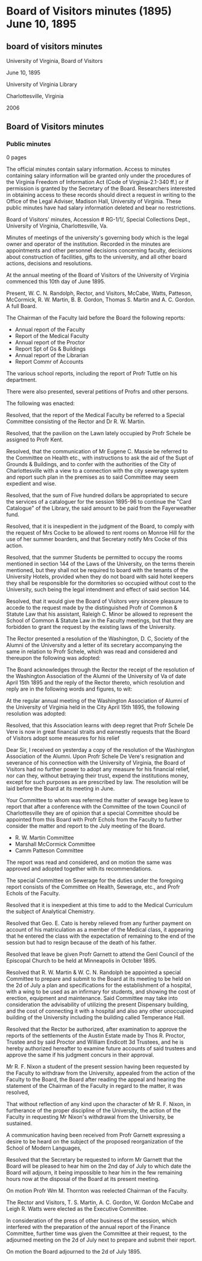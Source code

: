 <!-- llmformatted -->
# Board of Visitors minutes (1895) June 10, 1895

## board of visitors minutes

University of Virginia, Board of Visitors

June 10, 1895

University of Virginia Library

Charlottesville, Virginia

2006

## Board of Visitors minutes

### Public minutes

0 pages

The official minutes contain salary information. Access to minutes containing salary information will be granted only under the procedures of the Virginia Freedom of Information Act (Code of Virginia-2.1-340 ff.) or if permission is granted by the Secretary of the Board. Researchers interested in obtaining access to these records should direct a request in writing to the Office of the Legal Adviser, Madison Hall, University of Virginia. These public minutes have had salary information deleted and bear no restrictions.

Board of Visitors' minutes, Accession # RG-1/1/, Special Collections Dept., University of Virginia, Charlottesville, Va.

Minutes of meetings of the university's governing body which is the legal owner and operator of the institution. Recorded in the minutes are appointments and other personnel decisions concerning faculty, decisions about construction of facilities, gifts to the university, and all other board actions, decisions and resolutions.

At the annual meeting of the Board of Visitors of the University of Virginia commenced this 10th day of June 1895.

Present, W. C. N. Randolph, Rector, and Visitors, McCabe, Watts, Patteson, McCormick, R. W. Martin, B. B. Gordon, Thomas S. Martin and A. C. Gordon. A full Board.

The Chairman of the Faculty laid before the Board the following reports:

* Annual report of the Faculty
* Report of the Medical Faculty
* Annual report of the Proctor
* Report Spt of Gs & Buildings
* Annual report of the Librarian
* Report Commr of Accounts

The various school reports, including the report of Profr Tuttle on his department.

There were also presented, several petitions of Profrs and other persons.

The following was enacted:

Resolved, that the report of the Medical Faculty be referred to a Special Committee consisting of the Rector and Dr R. W. Martin.

Resolved, that the pavilion on the Lawn lately occupied by Profr Schele be assigned to Profr Kent.

Resolved, that the communication of Mr Eugene C. Massie be referred to the Committee on Health etc., with instructions to ask the aid of the Supt of Grounds & Buildings, and to confer with the authorities of the City of Charlottesville with a view to a connection with the city sewerage system and report such plan in the premises as to said Committee may seem expedient and wise.

Resolved, that the sum of Five hundred dollars be appropriated to secure the services of a cataloguer for the session 1895-96 to continue the "Card Catalogue" of the Library, the said amount to be paid from the Fayerweather fund.

Resolved, that it is inexpedient in the judgment of the Board, to comply with the request of Mrs Cocke to be allowed to rent rooms on Monroe Hill for the use of her summer boarders, and that Secretary notify Mrs Cocke of this action.

Resolved, that the summer Students be permitted to occupy the rooms mentioned in section 144 of the Laws of the University, on the terms therein mentioned, but they shall not be required to board with the tenants of the University Hotels, provided when they do not board with said hotel keepers they shall be responsible for the dormitories so occupied without cost to the University, such being the legal intendment and effect of said section 144.

Resolved, that it would give the Board of Visitors very sincere pleasure to accede to the request made by the distinguished Profr of Common & Statute Law that his assistant, Raleigh C. Minor be allowed to represent the School of Common & Statute Law in the Faculty meetings, but that they are forbidden to grant the request by the existing laws of the University.

The Rector presented a resolution of the Washington, D. C, Society of the Alumni of the University and a letter of its secretary accompanying the same in relation to Profr Schele, which was read and considered and thereupon the following was adopted:

The Board acknowledges through the Rector the receipt of the resolution of the Washington Association of the Alumni of the University of Va of date April 15th 1895 and the reply of the Rector thereto, which resolution and reply are in the following words and figures, to wit:

At the regular annual meeting of the Washington Association of Alumni of the University of Virginia held in the City April 15th 1895, the following resolution was adopted:

Resolved, that this Association learns with deep regret that Profr Schele De Vere is now in great financial straits and earnestly requests that the Board of Visitors adopt some measures for his relief

Dear Sir, I received on yesterday a copy of the resolution of the Washington Association of the Alumni. Upon Profr Schele De Vere's resignation and severance of his connection with the University of Virginia, the Board of Visitors had no further power to adopt any measure for his financial relief, nor can they, without betraying their trust, expend the institutions money, except for such purposes as are prescribed by law. The resolution will be laid before the Board at its meeting in June.

Your Committee to whom was referred the matter of sewage beg leave to report that after a conference with the Committee of the town Council of Charlottesville they are of opinion that a special Committee should be appointed from this Board with Profr Echols from the Faculty to further consider the matter and report to the July meeting of the Board.

* R. W. Martin Committee
* Marshall McCormick Committee
* Camm Patteson Committee

The report was read and considered, and on motion the same was approved and adopted together with its recommendations.

The special Committee on Sewerage for the duties under the foregoing report consists of the Committee on Health, Sewerage, etc., and Profr Echols of the Faculty.

Resolved that it is inexpedient at this time to add to the Medical Curriculum the subject of Analytical Chemistry.

Resolved that Geo. E. Cato is hereby relieved from any further payment on account of his matriculation as a member of the Medical class, it appearing that he entered the class with the expectation of remaining to the end of the session but had to resign because of the death of his father.

Resolved that leave be given Profr Garnett to attend the Genl Council of the Episcopal Church to be held at Minneapolis in October 1895.

Resolved that R. W. Martin & W. C. N. Randolph be appointed a special Committee to prepare and submit to the Board at its meeting to be held on the 2d of July a plan and specifications for the establishment of a hospital, with a wing to be used as an infirmary for students, and showing the cost of erection, equipment and maintenance. Said Committee may take into consideration the advisability of utilizing the present Dispensary building, and the cost of connecting it with a hospital and also any other unoccupied building of the University including the building called Temperance Hall.

Resolved that the Rector be authorized, after examination to approve the reports of the settlements of the Austin Estate made by Thos R. Proctor, Trustee and by said Proctor and William Endicott 3d Trustees, and he is hereby authorized hereafter to examine future accounts of said trustees and approve the same if his judgment concurs in their approval.

Mr R. F. Nixon a student of the present session having been requested by the Faculty to withdraw from the University, appealed from the action of the Faculty to the Board, the Board after reading the appeal and hearing the statement of the Chairman of the Faculty in regard to the matter, it was resolved,

That without reflection of any kind upon the character of Mr R. F. Nixon, in furtherance of the proper discipline of the University, the action of the Faculty in requesting Mr Nixon's withdrawal from the University, be sustained.

A communication having been received from Profr Garnett expressing a desire to be heard on the subject of the proposed reorganization of the School of Modern Languages,

Resolved that the Secretary be requested to inform Mr Garnett that the Board will be pleased to hear him on the 2nd day of July to which date the Board will adjourn, it being impossible to hear him in the few remaining hours now at the disposal of the Board at its present meeting.

On motion Profr Wm M. Thornton was reelected Chairman of the Faculty.

The Rector and Visitors, T. S. Martin, A. C. Gordon, W. Gordon McCabe and Leigh R. Watts were elected as the Executive Committee.

In consideration of the press of other business of the session, which interfered with the preparation of the annual report of the Finance Committee, further time was given the Committee at their request, to the adjourned meeting on the 2d of July next to prepare and submit their report.

On motion the Board adjourned to the 2d of July 1895.
